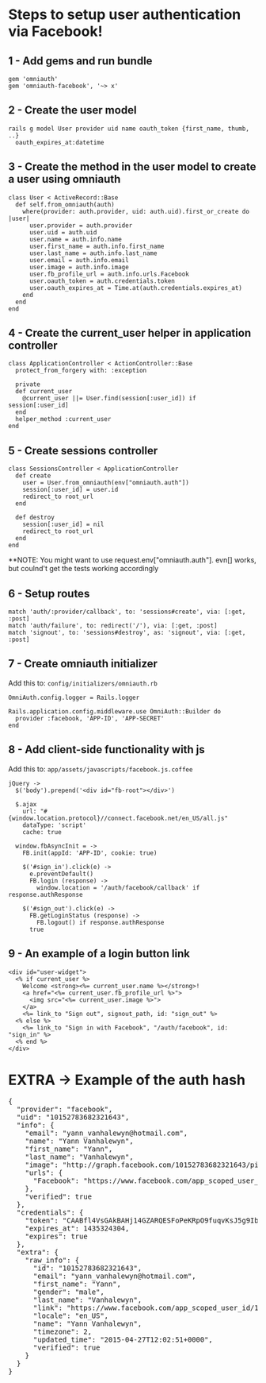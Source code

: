 
Steps to setup user authentication via Facebook!
================================================



1 - Add gems and run bundle
---------------------------
    gem 'omniauth'
    gem 'omniauth-facebook', '~> x'


2 - Create the user model
-------------------------

    rails g model User provider uid name oauth_token {first_name, thumb, ..}
      oauth_expires_at:datetime


3 - Create the method in the user model to create a user using omniauth
-----------------------------------------------------------------------

    class User < ActiveRecord::Base
      def self.from_omniauth(auth)
        where(provider: auth.provider, uid: auth.uid).first_or_create do |user|
          user.provider = auth.provider
          user.uid = auth.uid
          user.name = auth.info.name
          user.first_name = auth.info.first_name
          user.last_name = auth.info.last_name
          user.email = auth.info.email
          user.image = auth.info.image
          user.fb_profile_url = auth.info.urls.Facebook
          user.oauth_token = auth.credentials.token
          user.oauth_expires_at = Time.at(auth.credentials.expires_at)
        end
      end
    end


4 - Create the current_user helper in application controller
------------------------------------------------------------

    class ApplicationController < ActionController::Base
      protect_from_forgery with: :exception

      private
      def current_user
        @current_user ||= User.find(session[:user_id]) if session[:user_id]
      end
      helper_method :current_user
    end


5 - Create sessions controller
------------------------------

    class SessionsController < ApplicationController
      def create
        user = User.from_omniauth(env["omniauth.auth"])
        session[:user_id] = user.id
        redirect_to root_url
      end

      def destroy
        session[:user_id] = nil
        redirect_to root_url
      end
    end
**NOTE: You might want to use request.env["omniauth.auth"]. evn[] works, but coulnd't get the tests working accordingly


6 - Setup routes
----------------

    match 'auth/:provider/callback', to: 'sessions#create', via: [:get, :post]
    match 'auth/failure', to: redirect('/'), via: [:get, :post]
    match 'signout', to: 'sessions#destroy', as: 'signout', via: [:get, :post]


7 - Create omniauth initializer
--------------------------------

Add this to: `config/initializers/omniauth.rb`

    OmniAuth.config.logger = Rails.logger

    Rails.application.config.middleware.use OmniAuth::Builder do
      provider :facebook, 'APP-ID', 'APP-SECRET'
    end


8 - Add client-side functionality with js
-----------------------------------------

Add this to: `app/assets/javascripts/facebook.js.coffee`

    jQuery ->
      $('body').prepend('<div id="fb-root"></div>')

      $.ajax
        url: "#{window.location.protocol}//connect.facebook.net/en_US/all.js"
        dataType: 'script'
        cache: true

      window.fbAsyncInit = ->
        FB.init(appId: 'APP-ID', cookie: true)

        $('#sign_in').click(e) ->
          e.preventDefault()
          FB.login (response) ->
            window.location = '/auth/facebook/callback' if response.authResponse

        $('#sign_out').click(e) ->
          FB.getLoginStatus (response) ->
            FB.logout() if response.authResponse
          true


9 - An example of a login button link
-------------------------------------
    <div id="user-widget">
      <% if current_user %>
        Welcome <strong><%= current_user.name %></strong>!
        <a href="<%= current_user.fb_profile_url %>">
          <img src="<%= current_user.image %>">
        </a>
        <%= link_to "Sign out", signout_path, id: "sign_out" %>
      <% else %>
        <%= link_to "Sign in with Facebook", "/auth/facebook", id: "sign_in" %>
      <% end %>
    </div>




EXTRA -> Example of the auth hash
=================================


<pre>
{
  "provider": "facebook",
  "uid": "10152783682321643",
  "info": {
    "email": "yann_vanhalewyn@hotmail.com",
    "name": "Yann Vanhalewyn",
    "first_name": "Yann",
    "last_name": "Vanhalewyn",
    "image": "http://graph.facebook.com/10152783682321643/picture",
    "urls": {
      "Facebook": "https://www.facebook.com/app_scoped_user_id/10152783682321643/"
    },
    "verified": true
  },
  "credentials": {
    "token": "CAABfl4VsGAkBAHj14GZARQESFoPeKRpO9fuqvKsJ5g9IbzkXoVmZBtf2ACFcuaz8lrh2zLwUGGA2SA7AWE71W6S0Xt3y1jMsbuOMZBjrrc6MkKkB4kqo6HFijdhqY1K3yG5DLGwkXWL7wRBJMPWwtDka84BmpbAgRENSAKVvA56h6ZCe7RNGh09gQUNqBi1kmMFfXcg2C9lSLtl0PaUS",
    "expires_at": 1435324304,
    "expires": true
  },
  "extra": {
    "raw_info": {
      "id": "10152783682321643",
      "email": "yann_vanhalewyn@hotmail.com",
      "first_name": "Yann",
      "gender": "male",
      "last_name": "Vanhalewyn",
      "link": "https://www.facebook.com/app_scoped_user_id/10152783682321643/",
      "locale": "en_US",
      "name": "Yann Vanhalewyn",
      "timezone": 2,
      "updated_time": "2015-04-27T12:02:51+0000",
      "verified": true
    }
  }
}
</pre>
